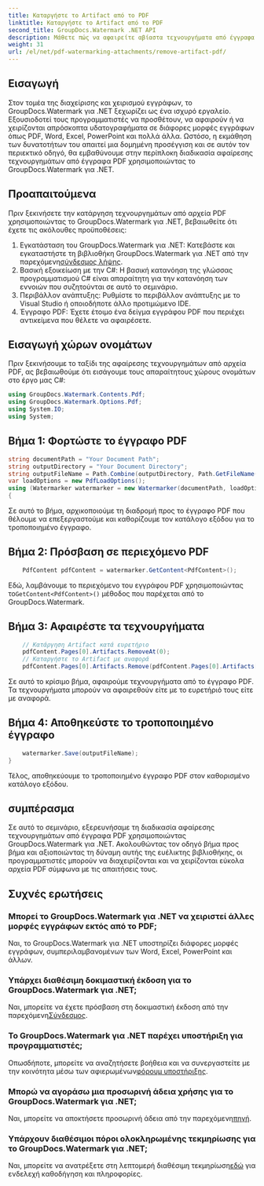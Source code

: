 ```yaml
---
title: Καταργήστε το Artifact από το PDF
linktitle: Καταργήστε το Artifact από το PDF
second_title: GroupDocs.Watermark .NET API
description: Μάθετε πώς να αφαιρείτε αβίαστα τεχνουργήματα από έγγραφα PDF χρησιμοποιώντας το GroupDocs.Watermark για .NET. Κατακτήστε τη διαδικασία βήμα προς βήμα με το περιεκτικό μας σεμινάριο.
weight: 31
url: /el/net/pdf-watermarking-attachments/remove-artifact-pdf/
---
```

## Εισαγωγή
Στον τομέα της διαχείρισης και χειρισμού εγγράφων, το GroupDocs.Watermark για .NET ξεχωρίζει ως ένα ισχυρό εργαλείο. Εξουσιοδοτεί τους προγραμματιστές να προσθέτουν, να αφαιρούν ή να χειρίζονται απρόσκοπτα υδατογραφήματα σε διάφορες μορφές εγγράφων όπως PDF, Word, Excel, PowerPoint και πολλά άλλα. Ωστόσο, η εκμάθηση των δυνατοτήτων του απαιτεί μια δομημένη προσέγγιση και σε αυτόν τον περιεκτικό οδηγό, θα εμβαθύνουμε στην περίπλοκη διαδικασία αφαίρεσης τεχνουργημάτων από έγγραφα PDF χρησιμοποιώντας το GroupDocs.Watermark για .NET.
## Προαπαιτούμενα
Πριν ξεκινήσετε την κατάργηση τεχνουργημάτων από αρχεία PDF χρησιμοποιώντας το GroupDocs.Watermark για .NET, βεβαιωθείτε ότι έχετε τις ακόλουθες προϋποθέσεις:
1. Εγκατάσταση του GroupDocs.Watermark για .NET: Κατεβάστε και εγκαταστήστε τη βιβλιοθήκη GroupDocs.Watermark για .NET από την παρεχόμενη[σύνδεσμος λήψης](https://releases.groupdocs.com/Watermark/net/).
2. Βασική εξοικείωση με την C#: Η βασική κατανόηση της γλώσσας προγραμματισμού C# είναι απαραίτητη για την κατανόηση των εννοιών που συζητούνται σε αυτό το σεμινάριο.
3. Περιβάλλον ανάπτυξης: Ρυθμίστε το περιβάλλον ανάπτυξης με το Visual Studio ή οποιοδήποτε άλλο προτιμώμενο IDE.
4. Έγγραφο PDF: Έχετε έτοιμο ένα δείγμα εγγράφου PDF που περιέχει αντικείμενα που θέλετε να αφαιρέσετε.

## Εισαγωγή χώρων ονομάτων
Πριν ξεκινήσουμε το ταξίδι της αφαίρεσης τεχνουργημάτων από αρχεία PDF, ας βεβαιωθούμε ότι εισάγουμε τους απαραίτητους χώρους ονομάτων στο έργο μας C#:
```csharp
using GroupDocs.Watermark.Contents.Pdf;
using GroupDocs.Watermark.Options.Pdf;
using System.IO;
using System;
```
## Βήμα 1: Φορτώστε το έγγραφο PDF
```csharp
string documentPath = "Your Document Path";
string outputDirectory = "Your Document Directory";
string outputFileName = Path.Combine(outputDirectory, Path.GetFileName(documentPath));
var loadOptions = new PdfLoadOptions();
using (Watermarker watermarker = new Watermarker(documentPath, loadOptions))
{
```
Σε αυτό το βήμα, αρχικοποιούμε τη διαδρομή προς το έγγραφο PDF που θέλουμε να επεξεργαστούμε και καθορίζουμε τον κατάλογο εξόδου για το τροποποιημένο έγγραφο.
## Βήμα 2: Πρόσβαση σε περιεχόμενο PDF
```csharp
    PdfContent pdfContent = watermarker.GetContent<PdfContent>();
```
 Εδώ, λαμβάνουμε το περιεχόμενο του εγγράφου PDF χρησιμοποιώντας το`GetContent<PdfContent>()` μέθοδος που παρέχεται από το GroupDocs.Watermark.
## Βήμα 3: Αφαιρέστε τα τεχνουργήματα
```csharp
    // Κατάργηση Artifact κατά ευρετήριο
    pdfContent.Pages[0].Artifacts.RemoveAt(0);
    // Καταργήστε το Artifact με αναφορά
    pdfContent.Pages[0].Artifacts.Remove(pdfContent.Pages[0].Artifacts[0]);
```
Σε αυτό το κρίσιμο βήμα, αφαιρούμε τεχνουργήματα από το έγγραφο PDF. Τα τεχνουργήματα μπορούν να αφαιρεθούν είτε με το ευρετήριό τους είτε με αναφορά.
## Βήμα 4: Αποθηκεύστε το τροποποιημένο έγγραφο
```csharp
    watermarker.Save(outputFileName);
}
```
Τέλος, αποθηκεύουμε το τροποποιημένο έγγραφο PDF στον καθορισμένο κατάλογο εξόδου.

## συμπέρασμα
Σε αυτό το σεμινάριο, εξερευνήσαμε τη διαδικασία αφαίρεσης τεχνουργημάτων από έγγραφα PDF χρησιμοποιώντας GroupDocs.Watermark για .NET. Ακολουθώντας τον οδηγό βήμα προς βήμα και αξιοποιώντας τη δύναμη αυτής της ευέλικτης βιβλιοθήκης, οι προγραμματιστές μπορούν να διαχειρίζονται και να χειρίζονται εύκολα αρχεία PDF σύμφωνα με τις απαιτήσεις τους.
## Συχνές ερωτήσεις
### Μπορεί το GroupDocs.Watermark για .NET να χειριστεί άλλες μορφές εγγράφων εκτός από το PDF;
Ναι, το GroupDocs.Watermark για .NET υποστηρίζει διάφορες μορφές εγγράφων, συμπεριλαμβανομένων των Word, Excel, PowerPoint και άλλων.
### Υπάρχει διαθέσιμη δοκιμαστική έκδοση για το GroupDocs.Watermark για .NET;
 Ναι, μπορείτε να έχετε πρόσβαση στη δοκιμαστική έκδοση από την παρεχόμενη[Σύνδεσμος](https://releases.groupdocs.com/).
### Το GroupDocs.Watermark για .NET παρέχει υποστήριξη για προγραμματιστές;
 Οπωσδήποτε, μπορείτε να αναζητήσετε βοήθεια και να συνεργαστείτε με την κοινότητα μέσω των αφιερωμένων[φόρουμ υποστήριξης](https://forum.groupdocs.com/c/watermark/19).
### Μπορώ να αγοράσω μια προσωρινή άδεια χρήσης για το GroupDocs.Watermark για .NET;
 Ναι, μπορείτε να αποκτήσετε προσωρινή άδεια από την παρεχόμενη[πηγή](https://purchase.groupdocs.com/temporary-license/).
### Υπάρχουν διαθέσιμοι πόροι ολοκληρωμένης τεκμηρίωσης για το GroupDocs.Watermark για .NET;
 Ναι, μπορείτε να ανατρέξετε στη λεπτομερή διαθέσιμη τεκμηρίωση[εδώ](https://tutorials.groupdocs.com/Watermark/net/) για ενδελεχή καθοδήγηση και πληροφορίες.
